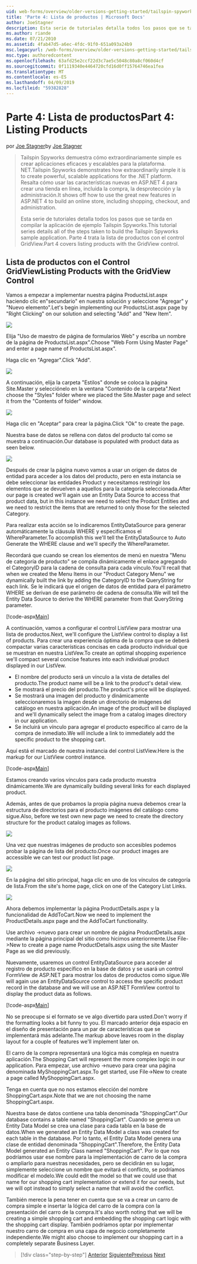```yaml
---
uid: web-forms/overview/older-versions-getting-started/tailspin-spyworks/tailspin-spyworks-part-4
title: 'Parte 4: Lista de productos | Microsoft Docs'
author: JoeStagner
description: Esta serie de tutoriales detalla todos los pasos que se tarda en compilar la aplicación de ejemplo Tailspin Spyworks. Parte 4 cubre la lista de productos con el contr GridView...
ms.author: riande
ms.date: 07/21/2010
ms.assetid: 4fab47d5-a6ec-4fdc-91f0-651a093a24b9
msc.legacyurl: /web-forms/overview/older-versions-getting-started/tailspin-spyworks/tailspin-spyworks-part-4
msc.type: authoredcontent
ms.openlocfilehash: 63afd25e2ccf22d3c7ae5c5048c80a8cf060d4cf
ms.sourcegitcommit: 0f1119340e4464720cfd16d0ff15764746ea1fea
ms.translationtype: MT
ms.contentlocale: es-ES
ms.lasthandoff: 04/09/2019
ms.locfileid: "59382828"
---
```

# <a name="part-4-listing-products"></a><span data-ttu-id="8f370-104">Parte 4: Lista de productos</span><span class="sxs-lookup"><span data-stu-id="8f370-104">Part 4: Listing Products</span></span>

<span data-ttu-id="8f370-105">por [Joe Stagner](https://github.com/JoeStagner)</span><span class="sxs-lookup"><span data-stu-id="8f370-105">by [Joe Stagner](https://github.com/JoeStagner)</span></span>

> <span data-ttu-id="8f370-106">Tailspin Spyworks demuestra cómo extraordinariamente simple es crear aplicaciones eficaces y escalables para la plataforma. NET.</span><span class="sxs-lookup"><span data-stu-id="8f370-106">Tailspin Spyworks demonstrates how extraordinarily simple it is to create powerful, scalable applications for the .NET platform.</span></span> <span data-ttu-id="8f370-107">Resalta cómo usar las características nuevas en ASP.NET 4 para crear una tienda en línea, incluida la compra, la desprotección y la administración.</span><span class="sxs-lookup"><span data-stu-id="8f370-107">It shows off how to use the great new features in ASP.NET 4 to build an online store, including shopping, checkout, and administration.</span></span>
> 
> <span data-ttu-id="8f370-108">Esta serie de tutoriales detalla todos los pasos que se tarda en compilar la aplicación de ejemplo Tailspin Spyworks.</span><span class="sxs-lookup"><span data-stu-id="8f370-108">This tutorial series details all of the steps taken to build the Tailspin Spyworks sample application.</span></span> <span data-ttu-id="8f370-109">Parte 4 trata la lista de productos con el control GridView.</span><span class="sxs-lookup"><span data-stu-id="8f370-109">Part 4 covers listing products with the GridView control.</span></span>


## <a id="_Toc260221670"></a>  <span data-ttu-id="8f370-110">Lista de productos con el Control GridView</span><span class="sxs-lookup"><span data-stu-id="8f370-110">Listing Products with the GridView Control</span></span>

<span data-ttu-id="8f370-111">Vamos a empezar a implementar nuestra página ProductsList.aspx haciendo clic en"secundario" en nuestra solución y seleccione "Agregar" y "Nuevo elemento".</span><span class="sxs-lookup"><span data-stu-id="8f370-111">Let's begin implementing our ProductsList.aspx page by "Right Clicking" on our solution and selecting "Add" and "New Item".</span></span>

![](tailspin-spyworks-part-4/_static/image1.jpg)

<span data-ttu-id="8f370-112">Elija "Uso de maestro de página de formularios Web" y escriba un nombre de la página de ProductsList.aspx".</span><span class="sxs-lookup"><span data-stu-id="8f370-112">Choose "Web Form Using Master Page" and enter a page name of ProductsList.aspx".</span></span>

<span data-ttu-id="8f370-113">Haga clic en "Agregar".</span><span class="sxs-lookup"><span data-stu-id="8f370-113">Click "Add".</span></span>

![](tailspin-spyworks-part-4/_static/image2.jpg)

<span data-ttu-id="8f370-114">A continuación, elija la carpeta "Estilos" donde se coloca la página Site.Master y selecciónelo en la ventana "Contenido de la carpeta".</span><span class="sxs-lookup"><span data-stu-id="8f370-114">Next choose the "Styles" folder where we placed the Site.Master page and select it from the "Contents of folder" window.</span></span>

![](tailspin-spyworks-part-4/_static/image3.jpg)

<span data-ttu-id="8f370-115">Haga clic en "Aceptar" para crear la página.</span><span class="sxs-lookup"><span data-stu-id="8f370-115">Click "Ok" to create the page.</span></span>

<span data-ttu-id="8f370-116">Nuestra base de datos se rellena con datos del producto tal como se muestra a continuación.</span><span class="sxs-lookup"><span data-stu-id="8f370-116">Our database is populated with product data as seen below.</span></span>

![](tailspin-spyworks-part-4/_static/image4.jpg)

<span data-ttu-id="8f370-117">Después de crear la página nuevo vamos a usar un origen de datos de entidad para acceder a los datos del producto, pero en esta instancia se debe seleccionar las entidades Product y necesitamos restringir los elementos que se devuelven a aquellos para la categoría seleccionada.</span><span class="sxs-lookup"><span data-stu-id="8f370-117">After our page is created we'll again use an Entity Data Source to access that product data, but in this instance we need to select the Product Entities and we need to restrict the items that are returned to only those for the selected Category.</span></span>

<span data-ttu-id="8f370-118">Para realizar esta acción se lo indicaremos EntityDataSource para generar automáticamente la cláusula WHERE y especificamos el WhereParameter.</span><span class="sxs-lookup"><span data-stu-id="8f370-118">To accomplish this we'll tell the EntityDataSource to Auto Generate the WHERE clause and we'll specify the WhereParameter.</span></span>

<span data-ttu-id="8f370-119">Recordará que cuando se crean los elementos de menú en nuestra "Menu de categoría de producto" se compila dinámicamente el enlace agregando el CategoryID para la cadena de consulta para cada vínculo.</span><span class="sxs-lookup"><span data-stu-id="8f370-119">You'll recall that when we created the Menu Items in our "Product Category Menu" we dynamically built the link by adding the CategoryID to the QueryString for each link.</span></span> <span data-ttu-id="8f370-120">Se le indicará que el origen de datos de entidad para el parámetro WHERE se derivan de ese parámetro de cadena de consulta.</span><span class="sxs-lookup"><span data-stu-id="8f370-120">We will tell the Entity Data Source to derive the WHERE parameter from that QueryString parameter.</span></span>

[!code-aspx[Main](tailspin-spyworks-part-4/samples/sample1.aspx)]

<span data-ttu-id="8f370-121">A continuación, vamos a configurar el control ListView para mostrar una lista de productos.</span><span class="sxs-lookup"><span data-stu-id="8f370-121">Next, we'll configure the ListView control to display a list of products.</span></span> <span data-ttu-id="8f370-122">Para crear una experiencia óptima de la compra que se deberá compactar varias características concisas en cada producto individual que se muestran en nuestra ListVew.</span><span class="sxs-lookup"><span data-stu-id="8f370-122">To create an optimal shopping experience we'll compact several concise features into each individual product displayed in our ListVew.</span></span>

- <span data-ttu-id="8f370-123">El nombre del producto será un vínculo a la vista de detalles del producto.</span><span class="sxs-lookup"><span data-stu-id="8f370-123">The product name will be a link to the product's detail view.</span></span>
- <span data-ttu-id="8f370-124">Se mostrará el precio del producto.</span><span class="sxs-lookup"><span data-stu-id="8f370-124">The product's price will be displayed.</span></span>
- <span data-ttu-id="8f370-125">Se mostrará una imagen del producto y dinámicamente seleccionaremos la imagen desde un directorio de imágenes del catálogo en nuestra aplicación.</span><span class="sxs-lookup"><span data-stu-id="8f370-125">An image of the product will be displayed and we'll dynamically select the image from a catalog images directory in our application.</span></span>
- <span data-ttu-id="8f370-126">Se incluirá un vínculo para agregar el producto específico al carro de la compra de inmediato.</span><span class="sxs-lookup"><span data-stu-id="8f370-126">We will include a link to immediately add the specific product to the shopping cart.</span></span>

<span data-ttu-id="8f370-127">Aquí está el marcado de nuestra instancia del control ListView.</span><span class="sxs-lookup"><span data-stu-id="8f370-127">Here is the markup for our ListView control instance.</span></span>

[!code-aspx[Main](tailspin-spyworks-part-4/samples/sample2.aspx)]

<span data-ttu-id="8f370-128">Estamos creando varios vínculos para cada producto muestra dinámicamente.</span><span class="sxs-lookup"><span data-stu-id="8f370-128">We are dynamically building several links for each displayed product.</span></span>

<span data-ttu-id="8f370-129">Además, antes de que probamos la propia página nueva debemos crear la estructura de directorios para el producto imágenes del catálogo como sigue.</span><span class="sxs-lookup"><span data-stu-id="8f370-129">Also, before we test own new page we need to create the directory structure for the product catalog images as follows.</span></span>

![](tailspin-spyworks-part-4/_static/image1.png)

<span data-ttu-id="8f370-130">Una vez que nuestras imágenes de producto son accesibles podemos probar la página de lista del producto.</span><span class="sxs-lookup"><span data-stu-id="8f370-130">Once our product images are accessible we can test our product list page.</span></span>

![](tailspin-spyworks-part-4/_static/image5.jpg)

<span data-ttu-id="8f370-131">En la página del sitio principal, haga clic en uno de los vínculos de categoría de lista.</span><span class="sxs-lookup"><span data-stu-id="8f370-131">From the site's home page, click on one of the Category List Links.</span></span>

![](tailspin-spyworks-part-4/_static/image6.jpg)

<span data-ttu-id="8f370-132">Ahora debemos implementar la página ProductDetails.aspx y la funcionalidad de AddToCart.</span><span class="sxs-lookup"><span data-stu-id="8f370-132">Now we need to implement the ProductDetails.aspx page and the AddToCart functionality.</span></span>

<span data-ttu-id="8f370-133">Use archivo -&gt;nuevo para crear un nombre de página ProductDetails.aspx mediante la página principal del sitio como hicimos anteriormente.</span><span class="sxs-lookup"><span data-stu-id="8f370-133">Use File-&gt;New to create a page name ProductDetails.aspx using the site Master Page as we did previously.</span></span>

<span data-ttu-id="8f370-134">Nuevamente, usaremos un control EntityDataSource para acceder al registro de producto específico en la base de datos y se usará un control FormView de ASP.NET para mostrar los datos de productos como sigue.</span><span class="sxs-lookup"><span data-stu-id="8f370-134">We will again use an EntityDataSource control to access the specific product record in the database and we will use an ASP.NET FormView control to display the product data as follows.</span></span>

[!code-aspx[Main](tailspin-spyworks-part-4/samples/sample3.aspx)]

<span data-ttu-id="8f370-135">No se preocupe si el formato se ve algo divertido para usted.</span><span class="sxs-lookup"><span data-stu-id="8f370-135">Don't worry if the formatting looks a bit funny to you.</span></span> <span data-ttu-id="8f370-136">El marcado anterior deja espacio en el diseño de presentación para un par de características que se implementará más adelante.</span><span class="sxs-lookup"><span data-stu-id="8f370-136">The markup above leaves room in the display layout for a couple of features we'll implement later on.</span></span>

<span data-ttu-id="8f370-137">El carro de la compra representará una lógica más compleja en nuestra aplicación.</span><span class="sxs-lookup"><span data-stu-id="8f370-137">The Shopping Cart will represent the more complex logic in our application.</span></span> <span data-ttu-id="8f370-138">Para empezar, use archivo -&gt;nuevo para crear una página denominada MyShoppingCart.aspx.</span><span class="sxs-lookup"><span data-stu-id="8f370-138">To get started, use File-&gt;New to create a page called MyShoppingCart.aspx.</span></span>

<span data-ttu-id="8f370-139">Tenga en cuenta que no nos estamos elección del nombre ShoppingCart.aspx.</span><span class="sxs-lookup"><span data-stu-id="8f370-139">Note that we are not choosing the name ShoppingCart.aspx.</span></span>

<span data-ttu-id="8f370-140">Nuestra base de datos contiene una tabla denominada "ShoppingCart".</span><span class="sxs-lookup"><span data-stu-id="8f370-140">Our database contains a table named "ShoppingCart".</span></span> <span data-ttu-id="8f370-141">Cuando se genera un Entity Data Model se crea una clase para cada tabla en la base de datos.</span><span class="sxs-lookup"><span data-stu-id="8f370-141">When we generated an Entity Data Model a class was created for each table in the database.</span></span> <span data-ttu-id="8f370-142">Por lo tanto, el Entity Data Model genera una clase de entidad denominada "ShoppingCart".</span><span class="sxs-lookup"><span data-stu-id="8f370-142">Therefore, the Entity Data Model generated an Entity Class named "ShoppingCart".</span></span> <span data-ttu-id="8f370-143">Por lo que nos podríamos usar ese nombre para la implementación de carro de la compra o ampliarlo para nuestras necesidades, pero se decidirán en su lugar, simplemente seleccione un nombre que evitará el conflicto, se podríamos modificar el modelo.</span><span class="sxs-lookup"><span data-stu-id="8f370-143">We could edit the model so that we could use that name for our shopping cart implementation or extend it for our needs, but we will opt instead to simply select a name that will avoid the conflict.</span></span>

<span data-ttu-id="8f370-144">También merece la pena tener en cuenta que se va a crear un carro de compra simple e insertar la lógica del carro de la compra con la presentación del carro de la compra.</span><span class="sxs-lookup"><span data-stu-id="8f370-144">It's also worth noting that we will be creating a simple shopping cart and embedding the shopping cart logic with the shopping cart display.</span></span> <span data-ttu-id="8f370-145">También podríamos optar por implementar nuestro carro de compra en una capa de negocio completamente independiente.</span><span class="sxs-lookup"><span data-stu-id="8f370-145">We might also choose to implement our shopping cart in a completely separate Business Layer.</span></span>

> [!div class="step-by-step"]
> <span data-ttu-id="8f370-146">[Anterior](tailspin-spyworks-part-3.md)
> [Siguiente](tailspin-spyworks-part-5.md)</span><span class="sxs-lookup"><span data-stu-id="8f370-146">[Previous](tailspin-spyworks-part-3.md)
[Next](tailspin-spyworks-part-5.md)</span></span>
